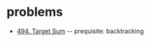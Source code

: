 # problems

- [494. Target Sum](https://leetcode.com/problems/target-sum) -- prequisite: backtracking
